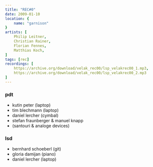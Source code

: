 ```yaml
---
title: "REC#0"
date: 2009-01-10
location: {
    name: "garnison"
}
artists: [
    Philip Leitner,
    Christian Rainer,
    Florian Fennes,
    Matthias Koch,
]
tags: [rec]
recordings: [
    https://archive.org/download/velak_rec00/lsp_velakrec00_1.mp3,
    https://archive.org/download/velak_rec00/lsp_velakrec00_2.mp3
]
---
```

### pdt
- kutin peter (laptop)  
- tim blechmann (laptop)  
- daniel lercher (cymbal)  
- stefan fraunberger & manuel knapp
- (santouri & analoge devices)

### lsd
- bernhard schoeberl (git)
- gloria damijan (piano)
- daniel lercher (laptop)

